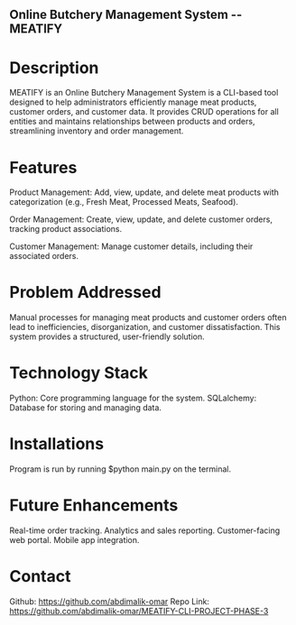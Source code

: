 ## Online Butchery Management System -- MEATIFY

# Description
MEATIFY is an Online Butchery Management System is a CLI-based tool designed to help administrators efficiently manage meat products, customer orders, and customer data. It provides CRUD operations for all entities and maintains relationships between products and orders, streamlining inventory and order management.

# Features
Product Management: 
Add, view, update, and delete meat products with categorization (e.g., Fresh Meat, Processed Meats, Seafood).

Order Management:
Create, view, update, and delete customer orders, tracking product associations.

Customer Management:
Manage customer details, including their associated orders.

# Problem Addressed
Manual processes for managing meat products and customer orders often lead to inefficiencies, disorganization, and customer dissatisfaction. This system provides a structured, user-friendly solution.

# Technology Stack
Python: Core programming language for the system.
SQLalchemy: Database for storing and managing data.

# Installations
Program is run by running $python main.py on the terminal.

# Future Enhancements
Real-time order tracking.
Analytics and sales reporting.
Customer-facing web portal.
Mobile app integration.

# Contact 
Github: https://github.com/abdimalik-omar
Repo Link: https://github.com/abdimalik-omar/MEATIFY-CLI-PROJECT-PHASE-3
